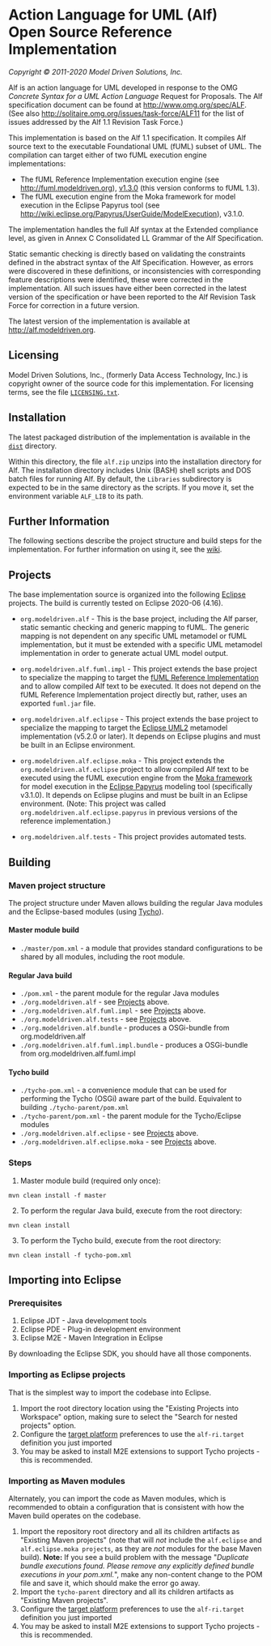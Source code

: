 # Action Language for UML (Alf) <br> Open Source Reference Implementation
_Copyright &copy; 2011-2020 Model Driven Solutions, Inc._

Alf is an action language for UML developed in response to the OMG <em>Concrete 
Syntax for a UML Action Language</em> Request for Proposals. The Alf specification 
document can be found at http://www.omg.org/spec/ALF. (See also http://solitaire.omg.org/issues/task-force/ALF11
for the list of issues addressed by the Alf 1.1 Revision Task Force.)

This implementation is based on the Alf 1.1 specification. It compiles Alf source text to the executable Foundational UML (fUML) subset of UML. 
The compilation can target either of two fUML execution engine implementations:

* The fUML Reference Implementation execution engine (see http://fuml.modeldriven.org), 
[v1.3.0](https://github.com/ModelDriven/fUML-Reference-Implementation/releases/tag/v1.3.0)
(this version conforms to fUML 1.3).
* The fUML execution engine from the Moka framework for model execution in the Eclipse Papyrus tool
(see http://wiki.eclipse.org/Papyrus/UserGuide/ModelExecution), v3.1.0.

The implementation handles the full Alf syntax at the Extended compliance level, as given in Annex C Consolidated 
LL Grammar of the Alf Specification.

Static semantic checking is directly based on validating the constraints defined in the abstract syntax of the Alf Specification. 
However, as errors were discovered in these definitions, or inconsistencies with corresponding feature descriptions were identified, 
these were corrected in the implementation. All such issues have either been corrected in the latest version of the specification 
or have been reported to the Alf Revision Task Force for correction in a future version.

The latest version of the implementation is available at http://alf.modeldriven.org. 

## Licensing

Model Driven Solutions, Inc., (formerly Data Access Technology, Inc.) is copyright owner of the source code for this implementation. 
For licensing terms, see the file [`LICENSING.txt`](https://github.com/ModelDriven/Alf-Reference-Implementation/blob/master/dist/LICENSING.txt).

## Installation

The latest packaged distribution of the implementation is available in the 
[`dist`](https://github.com/ModelDriven/Alf-Reference-Implementation/tree/master/dist)
directory.

Within this directory, the file `alf.zip` unzips into the installation directory for Alf. 
The installation directory includes Unix (BASH) shell scripts and DOS batch files for running Alf. 
By default, the `Libraries` subdirectory is expected  to be in the same directory as the scripts. 
If you move it, set the environment variable `ALF_LIB` to its path.

## Further Information

The following sections describe the project structure and build steps for the implementation. For further information on using it, 
see the [wiki](https://github.com/ModelDriven/Alf-Reference-Implementation/wiki/Home). 

## Projects

The base implementation source is organized into the following [Eclipse](http://www.eclipse.org) projects. The build is currently tested on Eclipse 2020-06 (4.16).

* `org.modeldriven.alf` - This is the base project, including the
Alf parser, static semantic checking and generic mapping to fUML.
The generic mapping is not dependent on any specific UML metamodel or fUML implementation, 
but it must be extended with a specific UML metamodel implementation in order to generate
actual UML model output.
	
* `org.modeldriven.alf.fuml.impl` - This project extends the base
project to specialize the mapping to target the [fUML Reference Implementation](http://fuml.modeldriven.org)
and to allow compiled Alf text to be executed. It does not depend on the
fUML Reference Implementation project directly but, rather, uses an exported
`fuml.jar` file.
	
* `org.modeldriven.alf.eclipse` - This project extends the base
project to specialize the mapping to target the [Eclipse UML2](https://projects.eclipse.org/projects/modeling.mdt.uml2)
metamodel implementation (v5.2.0 or later). It depends on Eclipse plugins and must be built in an Eclipse environment.
	
* `org.modeldriven.alf.eclipse.moka` - This project extends the 
`org.modeldriven.alf.eclipse` project to allow compiled Alf text to be executed
using the fUML execution engine from the [Moka framework](http://wiki.eclipse.org/Papyrus/UserGuide/ModelExecution)
for model execution in the [Eclipse Papyrus](http://www.eclipse.org/papyrus) modeling tool (specifically v3.1.0).
It depends on Eclipse plugins and must be built in an Eclipse environment. (Note: This project was called
`org.modeldriven.alf.eclipse.papyrus` in previous versions of the reference implementation.)

* `org.modeldriven.alf.tests` - This project provides automated tests.

## Building

### Maven project structure

The project structure under Maven allows building the regular Java modules and the Eclipse-based modules (using [Tycho](https://www.eclipse.org/tycho/)).

#### Master module build

* `./master/pom.xml` - a module that provides standard configurations to be shared by all modules, including the root module.

#### Regular Java build

* `./pom.xml` - the parent module for the regular Java modules
* `./org.modeldriven.alf` - see [Projects](#Projects) above.
* `./org.modeldriven.alf.fuml.impl` - see [Projects](#Projects) above.
* `./org.modeldriven.alf.tests` - see [Projects](#Projects) above.
* `./org.modeldriven.alf.bundle` - produces a OSGi-bundle from org.modeldriven.alf
* `./org.modeldriven.alf.fuml.impl.bundle` - produces a OSGi-bundle from org.modeldriven.alf.fuml.impl

#### Tycho build

* `./tycho-pom.xml` - a convenience module that can be used for performing the Tycho (OSGi) aware part of the build. Equivalent to building `./tycho-parent/pom.xml`
* `./tycho-parent/pom.xml` - the parent module for the Tycho/Eclipse modules
* `./org.modeldriven.alf.eclipse` - see [Projects](#Projects) above.
* `./org.modeldriven.alf.eclipse.moka` - see [Projects](#Projects) above.

### Steps

1. Master module build (required only once):

```
mvn clean install -f master
```

2. To perform the regular Java build, execute from the root directory:

```
mvn clean install
```

3. To perform the Tycho build, execute from the root directory:

```
mvn clean install -f tycho-pom.xml
```

## Importing into Eclipse

### Prerequisites

1. Eclipse JDT - Java development tools
2. Eclipse PDE - Plug-in development environment
3. Eclipse M2E - Maven Integration in Eclipse

By downloading the Eclipse SDK, you should have all those components.

### Importing as Eclipse projects

That is the simplest way to import the codebase into Eclipse.

1. Import the root directory location using the "Existing Projects into Workspace" option, making sure to select the "Search for nested projects" option.
2. Configure the [target platform](https://help.eclipse.org/latest/index.jsp?topic=%2Forg.eclipse.pde.doc.user%2Fguide%2Ftools%2Fpreference_pages%2Ftarget_platform.htm) 
preferences to use the `alf-ri.target` definition you just imported
3. You may be asked to install M2E extensions to support Tycho projects - this is recommended.


### Importing as Maven modules

Alternately, you can import the code as Maven modules, which is recommended to obtain a configuration that is consistent with how the Maven build operates on the codebase.

1. Import the repository root directory and all its children artifacts as "Existing Maven projects" (note that will *not* include the `alf.eclipse` and `alf.eclipse.moka projects`, 
as they are *not* modules for the base Maven build). 
**Note:** If you see a build problem with the message "*Duplicate bundle executions found. Please remove any explicitly defined bundle executions in your pom.xml.*", 
make any non-content change to the POM file and save it, which should make the error go away.
2. Import the `tycho-parent` directory and all its children artifacts as "Existing Maven projects".
3. Configure the [target platform](https://help.eclipse.org/latest/index.jsp?topic=%2Forg.eclipse.pde.doc.user%2Fguide%2Ftools%2Fpreference_pages%2Ftarget_platform.htm) preferences 
to use the `alf-ri.target` definition you just imported
4. You may be asked to install M2E extensions to support Tycho projects - this is recommended.

